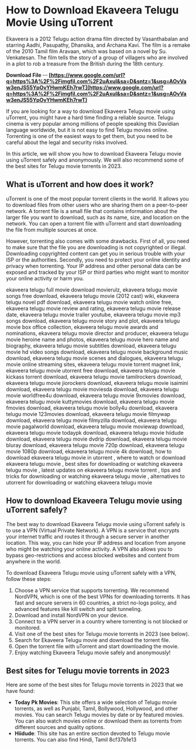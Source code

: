# How to Download Ekaveera Telugu Movie Using uTorrent
 
Ekaveera is a 2012 Telugu action drama film directed by Vasanthabalan and starring Aadhi, Pasupathy, Dhansika, and Archana Kavi. The film is a remake of the 2010 Tamil film Aravaan, which was based on a novel by Su. Venkatesan. The film tells the story of a group of villagers who are involved in a plot to rob a treasure from the British during the 18th century.
 
**Download File ··· [https://www.google.com/url?q=https%3A%2F%2Fimgfil.com%2F2uAxul&sa=D&sntz=1&usg=AOvVaw3enJS55YpOvYHwmKEh7rwT](https://www.google.com/url?q=https%3A%2F%2Fimgfil.com%2F2uAxul&sa=D&sntz=1&usg=AOvVaw3enJS55YpOvYHwmKEh7rwT)**


 
If you are looking for a way to download Ekaveera Telugu movie using uTorrent, you might have a hard time finding a reliable source. Telugu cinema is very popular among millions of people speaking this Davidian language worldwide, but it is not easy to find Telugu movies online. Torrenting is one of the easiest ways to get them, but you need to be careful about the legal and security risks involved.
 
In this article, we will show you how to download Ekaveera Telugu movie using uTorrent safely and anonymously. We will also recommend some of the best sites for Telugu movie torrents in 2023.
 
## What is uTorrent and how does it work?
 
uTorrent is one of the most popular torrent clients in the world. It allows you to download files from other users who are sharing them on a peer-to-peer network. A torrent file is a small file that contains information about the larger file you want to download, such as its name, size, and location on the network. You can open a torrent file with uTorrent and start downloading the file from multiple sources at once.
 
However, torrenting also comes with some drawbacks. First of all, you need to make sure that the file you are downloading is not copyrighted or illegal. Downloading copyrighted content can get you in serious trouble with your ISP or the authorities. Secondly, you need to protect your online identity and privacy when torrenting. Your IP address and other personal data can be exposed and tracked by your ISP or third parties who might want to monitor your online activity or harm you.
 
ekaveera telugu full movie download movierulz,  ekaveera telugu movie songs free download,  ekaveera telugu movie (2012 cast) wiki,  ekaveera telugu novel pdf download,  ekaveera telugu movie watch online free,  ekaveera telugu movie review and rating,  ekaveera telugu movie release date,  ekaveera telugu movie trailer youtube,  ekaveera telugu movie mp3 songs download,  ekaveera telugu movie story and plot,  ekaveera telugu movie box office collection,  ekaveera telugu movie awards and nominations,  ekaveera telugu movie director and producer,  ekaveera telugu movie heroine name and photos,  ekaveera telugu movie hero name and biography,  ekaveera telugu movie subtitles download,  ekaveera telugu movie hd video songs download,  ekaveera telugu movie background music download,  ekaveera telugu movie scenes and dialogues,  ekaveera telugu movie online streaming sites,  ekaveera telugu movie torrent magnet link,  ekaveera telugu movie utorrent free download,  ekaveera telugu movie kickass torrent download,  ekaveera telugu movie tamilrockers download,  ekaveera telugu movie jiorockers download,  ekaveera telugu movie isaimini download,  ekaveera telugu movie moviesda download,  ekaveera telugu movie worldfree4u download,  ekaveera telugu movie 9xmovies download,  ekaveera telugu movie kuttymovies download,  ekaveera telugu movie fmovies download,  ekaveera telugu movie bolly4u download,  ekaveera telugu movie 123movies download,  ekaveera telugu movie filmywap download,  ekaveera telugu movie filmyzilla download,  ekaveera telugu movie pagalworld download,  ekaveera telugu movie moviewap download,  ekaveera telugu movie todaypk download,  ekaveera telugu movie hiidude download,  ekaveera telugu movie dvdrip download,  ekaveera telugu movie bluray download,  ekaveera telugu movie 720p download,  ekaveera telugu movie 1080p download,  ekaveera telugu movie 4k download,  how to download ekaveera telugu movie in utorrent ,  where to watch or download ekaveera telugu movie ,  best sites for downloading or watching ekaveera telugu movie ,  latest updates on ekaveera telugu movie torrent ,  tips and tricks for downloading or watching ekaveera telugu movie ,  alternatives to utorrent for downloading or watching ekaveera telugu movie
 
## How to download Ekaveera Telugu movie using uTorrent safely?
 
The best way to download Ekaveera Telugu movie using uTorrent safely is to use a VPN (Virtual Private Network). A VPN is a service that encrypts your internet traffic and routes it through a secure server in another location. This way, you can hide your IP address and location from anyone who might be watching your online activity. A VPN also allows you to bypass geo-restrictions and access blocked websites and content from anywhere in the world.
 
To download Ekaveera Telugu movie using uTorrent safely with a VPN, follow these steps:
 
1. Choose a VPN service that supports torrenting. We recommend NordVPN, which is one of the best VPNs for downloading torrents. It has fast and secure servers in 60 countries, a strict no-logs policy, and advanced features like kill switch and split tunneling.
2. Download and install NordVPN on your device.
3. Connect to a VPN server in a country where torrenting is not blocked or monitored.
4. Visit one of the best sites for Telugu movie torrents in 2023 (see below).
5. Search for Ekaveera Telugu movie and download the torrent file.
6. Open the torrent file with uTorrent and start downloading the movie.
7. Enjoy watching Ekaveera Telugu movie safely and anonymously!

## Best sites for Telugu movie torrents in 2023
 
Here are some of the best sites for Telugu movie torrents in 2023 that we have found:

- **Today Pk Movies**: This site offers a wide selection of Telugu movie torrents, as well as Punjabi, Tamil, Bollywood, Hollywood, and other movies. You can search Telugu movies by date or by featured movies. You can also watch movies online or download them as torrents from different sources and quality options.
- **Hiidude**: This site has an entire section devoted to Telugu movie torrents. You can also find Hindi, Tamil 8cf37b1e13


